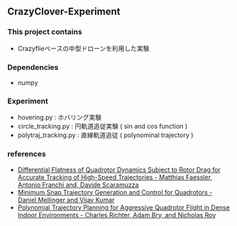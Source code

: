 ## CrazyClover-Experiment

### This project contains
- Crazyflieベースの中型ドローンを利用した実験

### Dependencies
- numpy

### Experiment
- hovering.py : ホバリング実験
- circle_tracking.py : 円軌道追従実験 ( sin and cos function )
- polytraj_tracking.py : 直線軌道追従 ( polynominal trajectory )


### references 
- [Differential Flatness of Quadrotor Dynamics Subject to Rotor Drag for Accurate Tracking of High-Speed Trajectories - Matthias Faessler, Antonio Franchi and, Davide Scaramuzza](https://arxiv.org/pdf/1712.02402.pdf)
- [Minimum Snap Trajectory Generation and Control for Quadrotors - Daniel Mellinger and Vijay Kumar](https://arxiv.org/pdf/1706.06478.pdf)
- [Polynomial Trajectory Planning for Aggressive Quadrotor Flight in Dense Indoor Environments - Charles Richter, Adam Bry, and Nicholas Roy](https://groups.csail.mit.edu/rrg/papers/Richter_ISRR13.pdf)